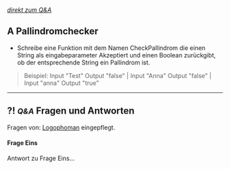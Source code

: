 *[direkt zum Q&A](#-qa-fragen-und-antworten)*

## **A** Pallindromchecker

- Schreibe eine Funktion mit dem Namen CheckPallindrom die einen String als eingabeparameter Akzeptiert und einen Boolean zurückgibt, ob der entsprechende String ein Pallindrom ist.

> Beispiel: Input "Test" Output "false" | Input "Anna" Output "false" | Input "anna" Output "true"

---

## **?! _<small>Q&A</small>_** Fragen und Antworten

Fragen von: [Logophoman](https://github.com/Logophoman) eingepflegt.

#### Frage Eins
Antwort zu Frage Eins...

